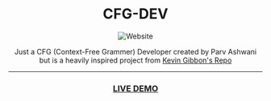 <h1 align="center">CFG-DEV</h1>

<p align="center">
<img alt="Website" src="https://img.shields.io/website?down_color=red&down_message=offline&up_color=green&up_message=online&url=https%3A%2F%2Fwww.cfgdev.tk"></p>

<p align="center">Just a CFG (Context-Free Grammer) Developer created by Parv Ashwani but is a heavily inspired project from <a href="https://bakkot.github.io/cfgrammar-tool/">Kevin Gibbon's Repo</a></p>

<hr>

<h3 align="center">
  <a href="https://academicgit.github.io/CFG-DEV/">LIVE DEMO</a>
</h3>
